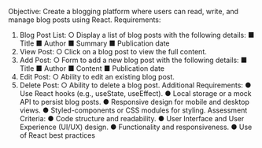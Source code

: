 Objective: Create a blogging platform where users can read, write, and manage blog posts
using React.
Requirements:
1. Blog Post List:
○ Display a list of blog posts with the following details:
■ Title
■ Author
■ Summary
■ Publication date
2. View Post:
○ Click on a blog post to view the full content.
3. Add Post:
○ Form to add a new blog post with the following details:
■ Title
■ Author
■ Content
■ Publication date
4. Edit Post:
○ Ability to edit an existing blog post.
5. Delete Post:
○ Ability to delete a blog post.
Additional Requirements:
● Use React hooks (e.g., useState, useEffect).
● Local storage or a mock API to persist blog posts.
● Responsive design for mobile and desktop views.
● Styled-components or CSS modules for styling.
Assessment Criteria:
● Code structure and readability.
● User Interface and User Experience (UI/UX) design.
● Functionality and responsiveness.
● Use of React best practices
